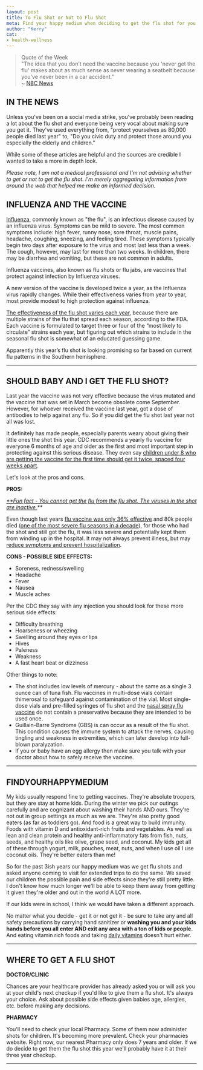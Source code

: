 ```yaml
---
layout: post
title: To Flu Shot or Not to Flu Shot
meta: Find your happy medium when deciding to get the flu shot for you and your family.
author: "Kerry"
cat:
- health-wellness
---
```




> Quote of the Week <br> "The idea that you don’t need the vaccine because you 'never get the flu' makes about as much sense as never wearing a seatbelt because you’ve never been in a car accident."<br>~  [NBC News](https://www.nbcnews.com/think/opinion/truth-about-flu-shot-it-may-not-always-prevent-illness-ncna854456)

## IN THE NEWS

Unless you've been on a social media strike, you've probably been reading a lot about the flu shot and everyone being very vocal about making sure you get it. They've used everything from, "protect yourselves as 80,000 people died last year" to, "Do you civic duty and protect those around you especially the elderly and children."

While some of these articles are helpful and the sources are credible I wanted to take a more in depth look.

_Please note, I am not a medical professional and I'm not advising whether to get or not to get the flu shot. I'm merely aggregating information from around the web that helped me make an informed decision._


## INFLUENZA AND THE VACCINE

[Influenza](https://www.webmd.com/cold-and-flu/what-is-flu#1), commonly known as "the flu", is an infectious disease caused by an influenza virus. Symptoms can be mild to severe. The most common symptoms include: high fever, runny nose, sore throat, muscle pains, headache, coughing, sneezing, and feeling tired. These symptoms typically begin two days after exposure to the virus and most last less than a week. The cough, however, may last for more than two weeks. In children, there may be diarrhea and vomiting, but these are not common in adults.

Influenza vaccines, also known as flu shots or flu jabs, are vaccines that protect against infection by Influenza viruses.

A new version of the vaccine is developed twice a year, as the Influenza virus rapidly changes. While their effectiveness varies from year to year, most provide modest to high protection against influenza.

[The effectiveness of the flu shot varies each year](http://fortune.com/2018/09/29/2018-how-effective-is-the-flu-shot/), because there are multiple strains of the flu that spread each season, according to the FDA. Each vaccine is formulated to target three or four of the “most likely to circulate” strains each year, but figuring out which strains to include in the seasonal flu shot is somewhat of an educated guessing game.

Apparently this year’s flu shot is looking promising so far based on current flu patterns in the Southern hemisphere.

---

## SHOULD BABY AND I GET THE FLU SHOT?

Last year the vaccine was not very effective because the virus mutated and the vaccine that was set in March become obsolete come September. However, for whoever received the vaccine last year, got a dose of antibodies to help against any flu. So if you did get the flu shot last year not all was lost.

It definitely has made people, especially parents weary about giving their little ones the shot this year. CDC recommends a yearly flu vaccine for everyone 6 months of age and older as the first and most important step in protecting against this serious disease. They even say [children under 8 who are getting the vaccine for the first time should get it twice, spaced four weeks apart](https://www.cdc.gov/flu/about/season/flu-season-2018-2019.htm).

Let's look at the pros and cons.

**PROS:**

_[**Fun fact - You cannot get the flu from the flu shot. The viruses in the shot are inactive.](https://www.walgreens.com/topic/scheduler/influenza-vaccine_1.jsp)**_

Even though last years [flu vaccine was only 36% effective](https://www.cdc.gov/mmwr/volumes/67/wr/mm6706a2.htm) and 80k people died ([one of the most severe flu seasons in a decade](https://www.cnn.com/2018/09/26/health/flu-deaths-2017--2018-cdc-bn/index.html)), for those who had the shot and still got the flu, it was less severe and potentially kept them from winding up in the hospital. It may not always prevent illness, but may [reduce symptoms and prevent hospitalization](https://www.webmd.com/vaccines/how-effective-is-flu-vaccine#1).

**CONS - POSSIBLE SIDE EFFECTS:**
+ Soreness, redness/swelling
+ Headache
+ Fever
+ Nausea
+ Muscle aches

Per the CDC they say with any injection you should look for these more serious side effects:
+ Difficulty breathing
+ Hoarseness or wheezing
+ Swelling around they eyes or lips
+ Hives
+ Paleness
+ Weakness
+ A fast heart beat or dizziness

Other things to note:
+ The shot includes low levels of mercury - about the same as a single 3 ounce can of tuna fish. Flu vaccines in multi-dose vials contain thimerosal to safeguard against contamination of the vial. Most single-dose vials and pre-filled syringes of flu shot and the [nasal spray flu vaccine](http://www.cidrap.umn.edu/news-perspective/2018/02/cdc-vaccine-panel-brings-back-flumist-2018-19-season) do not contain a preservative because they are intended to be used once.
+ Guillain-Barre Syndrome (GBS) is can occur as a result of the flu shot. This condition causes the immune system to attack the nerves, causing tingling and weakness in extremities, which can later develop into full-blown paralyzation.
+ If you or baby have an egg allergy then make sure you talk with your doctor about how to safely receive the vaccine.

---

## FINDYOURHAPPYMEDIUM

My kids usually respond fine to getting vaccines. They're absolute troopers, but they are stay at home kids. During the winter we pick our outings carefully and are cognizant about washing their hands AND ours. They're not out in group settings as much as we are. They're also pretty good eaters (as far as toddlers go). And food is a great way to build immunity. Foods with vitamin D and antioxidant-rich fruits and vegetables. As well as lean and clean protein and healthy anti-inflammatory fats from fish, nuts, seeds, and healthy oils like olive, grape seed, and coconut. My kids get all of these through yogurt, milk, pouches, meat, nuts, and when I use oil I use coconut oils. They're better eaters than me!

So for the past 3ish years our happy medium was we get flu shots and asked anyone coming to visit for extended trips to do the same. We saved our children the possible pain and side effects since they're still pretty little. I don't know how much longer we'll be able to keep them away from getting it given they're older and out in the world A LOT more.

If our kids were in school, I think we would have taken a different approach.

No matter what you decide - get it or not get it - be sure to take any and all safety precautions by carrying hand sanitizer or **washing you and your kids hands before you all enter AND exit any area with a ton of kids or people.** And eating vitamin rich foods and taking [daily vitamins](https://amzn.to/2pGzGy3) doesn't hurt either.

---

## WHERE TO GET A FLU SHOT

**DOCTOR/CLINIC**

Chances are your healthcare provider has already asked you or will ask you at your child's next checkup if you'd like to give them a flu shot. It's always your choice. Ask about possible side effects given babies age, allergies, etc. before making any decisions.

**PHARMACY**

You'll need to check your local Pharmacy. Some of them now administer shots for children. It's becoming more prevalent. Check your pharmacies website. Right now, our nearest Pharmacy only does 7 years and older. If we do decide to get them the flu shot this year we'll probably have it at their three year checkup.

---
